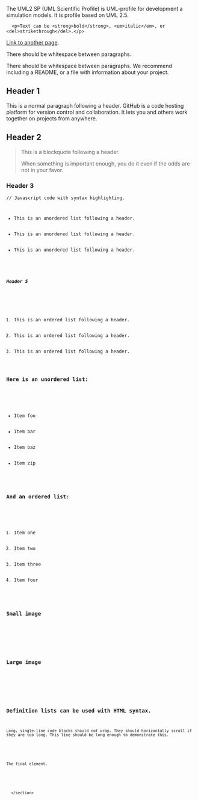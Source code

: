 
The UML2 SP (UML Scientific Profile) is UML-profile for development a simulation models. It is profile based on UML 2.5. 

<section>

      <p>Text can be <strong>bold</strong>, <em>italic</em>, or <del>strikethrough</del>.</p>

<p><a href="another-page">Link to another page</a>.</p>

<p>There should be whitespace between paragraphs.</p>

<p>There should be whitespace between paragraphs. We recommend including a README, or a file with information about your project.</p>

<h1 id="header-1"><a href="#header-1"></a>Header 1</h1>

<p>This is a normal paragraph following a header. GitHub is a code hosting platform for version control and collaboration. It lets you and others work together on projects from anywhere.</p>
<h2 id="header-2"><a href="#header-2"></a>Header 2</h2>

<blockquote>
  <p>This is a blockquote following a header.</p>

  <p>When something is important enough, you do it even if the odds are not in your favor.</p>
</blockquote>

<h3 id="header-3"><a href="#header-3"></a>Header 3</h3>

<div class="language-js highlighter-rouge"><pre class="highlight"><code><span class="c1">// Javascript code with syntax highlighting.</span>
<ul>
  <li>This is an unordered list following a header.</li>
  <li>This is an unordered list following a header.</li>
  <li>This is an unordered list following a header.</li>
</ul>

<h5 id="header-5"><a href="#header-5"></a>Header 5</h5>

<ol>
  <li>This is an ordered list following a header.</li>
  <li>This is an ordered list following a header.</li>
  <li>This is an ordered list following a header.</li>
</ol>
<h3 id="here-is-an-unordered-list">Here is an unordered list:</h3>

<ul>
  <li>Item foo</li>
  <li>Item bar</li>
  <li>Item baz</li>
  <li>Item zip</li>
</ul>

<h3 id="and-an-ordered-list">And an ordered list:</h3>

<ol>
  <li>Item one</li>
  <li>Item two</li>
  <li>Item three</li>
  <li>Item four</li>
</ol>

<h3 id="small-image">Small image</h3>

<p><img src="https://assets-cdn.github.com/images/icons/emoji/octocat.png" alt=""></p>

<h3 id="large-image">Large image</h3>

<p><img src="https://guides.github.com/activities/hello-world/branching.png" alt=""></p>

<h3 id="definition-lists-can-be-used-with-html-syntax">Definition lists can be used with HTML syntax.</h3>
<div class="highlighter-rouge"><pre class="highlight"><code>Long, single-line code blocks should not wrap. They should horizontally scroll if they are too long. This line should be long enough to demonstrate this.
</code></pre>
</div>

<div class="highlighter-rouge"><pre class="highlight"><code>The final element.
</code></pre>
</div>


      </section>
